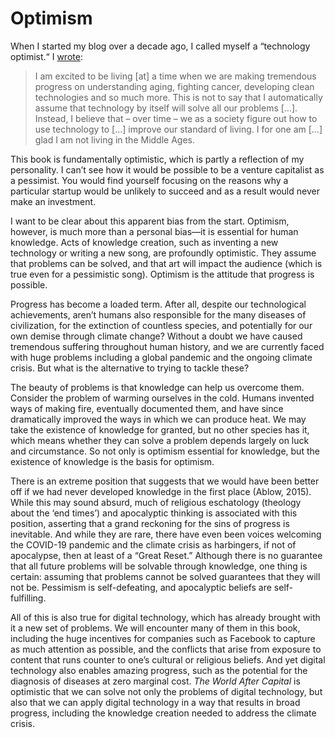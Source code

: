 # Optimism

When I started my blog over a decade ago, I called myself a “technology optimist.“ I [wrote](http://continuations.com/post/27777558/technology-optimist):
 
> I am excited to be living [at] a time when we are making tremendous progress on understanding aging, fighting cancer, developing clean technologies and so much more. This is not to say that I automatically assume that technology by itself will solve all our problems […]. Instead, I believe that – over time – we as a society figure out how to use technology to […] improve our standard of living. I for one am […] glad I am not living in the Middle Ages.

This book is fundamentally optimistic, which is partly a reflection of my personality. I can’t see how it would be possible to be a venture capitalist as a pessimist. You would find yourself focusing on the reasons why a particular startup would be unlikely to succeed and as a result would never make an investment. 

I want to be clear about this apparent bias from the start. Optimism, however, is much more than a personal bias—it is essential for human knowledge. Acts of knowledge creation, such as inventing a new technology or writing a new song, are profoundly optimistic. They assume that problems can be solved, and that art will impact the audience (which is true even for a pessimistic song). Optimism is the attitude that progress is possible.

Progress has become a loaded term. After all, despite our technological achievements, aren’t humans also responsible for the many diseases of civilization, for the extinction of countless species, and potentially for our own demise through climate change? Without a doubt we have caused tremendous suffering throughout human history, and we are currently faced with huge problems including a global pandemic and the ongoing climate crisis. But what is the alternative to trying to tackle these?

The beauty of problems is that knowledge can help us overcome them. Consider the problem of warming ourselves in the cold. Humans invented ways of making fire, eventually documented them, and have since dramatically improved the ways in which we can produce heat. We may take the existence of knowledge for granted, but no other species has it, which means whether they can solve a problem depends largely on luck and circumstance. So not only is optimism essential for knowledge, but the existence of knowledge is the basis for optimism. 





There is an extreme position that suggests that we would have been better off if we had never developed knowledge in the first place (Ablow, 2015). While this may sound absurd, much of religious eschatology (theology about the ‘end times’) and apocalyptic thinking is associated with this position, asserting that a grand reckoning for the sins of progress is inevitable. And while they are rare, there have even been voices welcoming the COVID-19 pandemic and the climate crisis as harbingers, if not of apocalypse, then at least of a “Great Reset.” Although there is no guarantee that all future problems will be solvable through knowledge, one thing is certain: assuming that problems cannot be solved guarantees that they will not be. Pessimism is self-defeating, and apocalyptic beliefs are self-fulfilling.

All of this is also true for digital technology, which has already brought with it a new set of problems. We will encounter many of them in this book, including the huge incentives for companies such as Facebook to capture as much attention as possible, and the conflicts that arise from exposure to content that runs counter to one’s cultural or religious beliefs. And yet digital technology also enables amazing progress, such as the potential for the diagnosis of diseases at zero marginal cost. *The World After Capital* is optimistic that we can solve not only the problems of digital technology, but also that we can apply digital technology in a way that results in broad progress, including the knowledge creation needed to address the climate crisis. 
